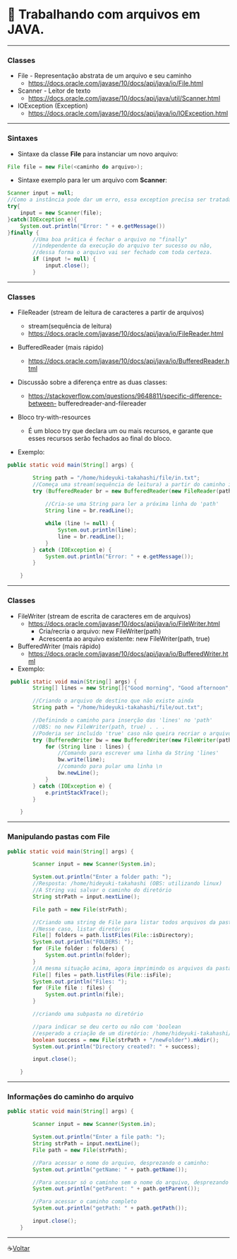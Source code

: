 # :floppy_disk: Trabalhando com arquivos em JAVA.
---
### Classes
* File - Representação abstrata de um arquivo e seu caminho
    * https://docs.oracle.com/javase/10/docs/api/java/io/File.html
* Scanner - Leitor de texto
    * https://docs.oracle.com/javase/10/docs/api/java/util/Scanner.html
* IOException (Exception)
    * https://docs.oracle.com/javase/10/docs/api/java/io/IOException.html

---
### Sintaxes
* Sintaxe da classe **File** para instanciar um novo arquivo:
```JAVA
File file = new File(<caminho do arquivo>);
```
* Sintaxe exemplo para ler um arquivo com **Scanner**:
```Java
Scanner input = null;
//Como a instância pode dar um erro, essa exception precisa ser tratada
try{
    input = new Scanner(file);
}catch(IOException e){
    System.out.println("Error: " + e.getMessage())
}finally {
        //Uma boa prática é fechar o arquivo no "finally"
        //independente da execução do arquivo ter sucesso ou não,
        //dessa forma o arquivo vai ser fechado com toda certeza.
        if (input != null) {
            input.close();
        }

```
---
### Classes
* FileReader (stream de leitura de caracteres a partir de arquivos)
    * stream(sequência de leitura)
    * https://docs.oracle.com/javase/10/docs/api/java/io/FileReader.html
* BufferedReader (mais rápido)
    * https://docs.oracle.com/javase/10/docs/api/java/io/BufferedReader.html
* Discussão sobre a diferença entre as duas classes:
    * https://stackoverflow.com/questions/9648811/specific-difference-between-
bufferedreader-and-filereader
* Bloco try-with-resources
    * É um bloco try que declara um ou mais recursos, e garante que esses
    recursos serão fechados ao final do bloco.

* Exemplo:
```Java
public static void main(String[] args) {

        String path = "/home/hideyuki-takahashi/file/in.txt";
        //Começa uma stream(sequência de leitura) a partir do caminho informado (path)
        try (BufferedReader br = new BufferedReader(new FileReader(path))) {
           
            //Cria-se uma String para ler a próxima linha do 'path'
            String line = br.readLine();

            while (line != null) {
                System.out.println(line);
                line = br.readLine();
            }
        } catch (IOException e) {
            System.out.println("Error: " + e.getMessage());
        }

    }
```
---
### Classes
* FileWriter (stream de escrita de caracteres em de arquivos)
    * https://docs.oracle.com/javase/10/docs/api/java/io/FileWriter.html
        * Cria/recria o arquivo: new FileWriter(path)
        * Acrescenta ao arquivo existente: new FileWriter(path, true)
* BufferedWriter (mais rápido)
    * https://docs.oracle.com/javase/10/docs/api/java/io/BufferedWriter.html
* Exemplo:
```Java
 public static void main(String[] args) {
        String[] lines = new String[]{"Good morning", "Good afternoon", "Good night"};

        //Criando o arquivo de destino que não existe ainda
        String path = "/home/hideyuki-takahashi/file/out.txt";

        //Definindo o caminho para inserção das 'lines' no 'path'
        //OBS: no new FileWriter(path, true) . . .
        //Poderia ser incluído 'true' caso não queira recriar o arquivo e apenas acrescentar dados
        try (BufferedWriter bw = new BufferedWriter(new FileWriter(path))) {
            for (String line : lines) {
                //Comando para escrever uma linha da String 'lines'
                bw.write(line);
                //comando para pular uma linha \n
                bw.newLine();
            }
        } catch (IOException e) {
            e.printStackTrace();
        }

    }
```

---

### Manipulando pastas com File

```Java
public static void main(String[] args) {

        Scanner input = new Scanner(System.in);

        System.out.println("Enter a folder path: ");
        //Resposta: /home/hideyuki-takahashi (OBS: utilizando linux)
        //A String vai salvar o caminho do diretório
        String strPath = input.nextLine();

        File path = new File(strPath);

        //Criando uma string de File para listar todos arquivos da pasta, com um lambda no argumento
        //Nesse caso, listar diretórios
        File[] folders = path.listFiles(File::isDirectory);
        System.out.println("FOLDERS: ");
        for (File folder : folders) {
            System.out.println(folder);
        }
        //A mesma situação acima, agora imprimindo os arquivos da pasta
        File[] files = path.listFiles(File::isFile);
        System.out.println("Files: ");
        for (File file : files) {
            System.out.println(file);
        }

        //criando uma subpasta no diretório

        //para indicar se deu certo ou não com 'boolean
        //esperado a criação de um diretório: /home/hideyuki-takahashi/newFolder
        boolean success = new File(strPath + "/newFolder").mkdir();
        System.out.println("Directory created?: " + success);

        input.close();

    }
```

---

### Informações do caminho do arquivo

```Java
public static void main(String[] args) {

        Scanner input = new Scanner(System.in);

        System.out.println("Enter a file path: ");
        String strPath = input.nextLine();
        File path = new File(strPath);

        //Para acessar o nome do arquivo, desprezando o caminho:
        System.out.println("getName: " + path.getName());

        //Para acessar só o caminho sem o nome do arquivo, desprezando o nome
        System.out.println("getParent: " + path.getParent());

        //Para acessar o caminho completo
        System.out.println("getPath: " + path.getPath());

        input.close();
    }
```

---
:coffee:[Voltar](https://github.com/Dev-HideyukiTakahashi/Programador-Essencial)